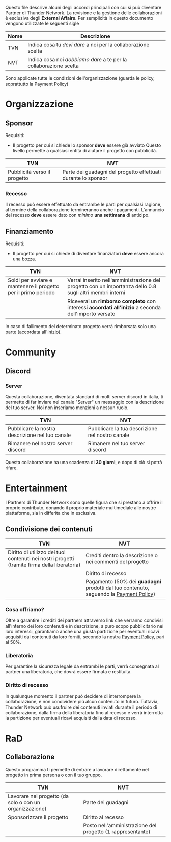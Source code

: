 Questo file descrive alcuni degli accordi principali con cui si può diventare Partner di Thunder Network. La revisione e la gestione delle collaborazioni è esclusiva degli **External Affairs**.
Per semplicità in questo documento vengono utilizzate le seguenti sigle

| Nome | Descrizione                                                       |
| ---- | ----------------------------------------------------------------- |
| TVN  | Indica cosa tu *devi dare* a noi per la collaborazione scelta     |
| NVT  | Indica cosa noi *dobbiamo dare* a te per la collaborazione scelta |
Sono applicate tutte le condizioni dell'organizzazione (guarda le policy, soprattutto la Payment Policy)
# Organizzazione
## Sponsor
Requisiti:
- Il progetto per cui si chiede lo sponsor **deve** essere già avviato
Questo livello permette a qualsiasi entità di aiutare il progetto con pubblicità.

| TVN                          | NVT                                                               |
| ---------------------------- | ----------------------------------------------------------------- |
| Pubblicità verso il progetto | Parte dei guadagni del progetto effettuati durante lo sponsor<br> |
### Recesso
Il recesso può essere effettuato da entrambe le parti per qualsiasi ragione, al termine della collaborazione termineranno anche i pagamenti.
L'annuncio del recesso **deve** essere dato con *minimo* **una settimana** di anticipo.
## Finanziamento
Requisiti:
- Il progetto per cui si chiede di diventare finanziatori **deve** essere ancora una bozza.

| TVN                                                            | NVT                                                                                                      |
| -------------------------------------------------------------- | -------------------------------------------------------------------------------------------------------- |
| Soldi per avviare e mantenere il progetto per il primo periodo | Verrai inserito nell'amministrazione del progetto con un importanza dello 0.8 sugli altri membri interni |
|                                                                | Riceverai un **rimborso completo** con interessi **accordati all'inizio** a seconda dell'importo versato |
In caso di fallimento del determinato progetto verrà rimborsata solo una parte (accordata all'inizio).
# Community
## Discord
### Server
Questa collaborazione, diventata standard di molti server discord in italia, ti permette di far inviare nel canale "Server" un messaggio con la descrizione del tuo server. Noi non inseriamo menzioni a nessun ruolo.

| TVN                                             | NVT                                             |
| ----------------------------------------------- | ----------------------------------------------- |
| Pubblicare la nostra descrizione nel tuo canale | Pubblicare la tua descrizione nel nostro canale |
| Rimanere nel nostro server discord              | Rimanere nel tuo server discord                 |
Questa collaborazione ha una scadenza di **30 giorni**, e dopo di ciò si potrà rifare.
# Entertainment
I Partners di Thunder Network sono quelle figura che si prestano a offrire il proprio contributo, donando il proprio materiale multimediale alle nostre piattaforme, sia in differita che in esclusiva.
## Condivisione dei contenuti

| TVN                                                                                          | NVT                                                                                                            |
| -------------------------------------------------------------------------------------------- | -------------------------------------------------------------------------------------------------------------- |
| Diritto di utilizzo dei tuoi contenuti nei nostri progetti (tramite firma della liberatoria) | Crediti dentro la descrizione o nei commenti del progetto                                                      |
|                                                                                              | Diritto di recesso                                                                                             |
|                                                                                              | Pagamento (50% dei **guadagni** prodotti dal tuo contenuto, seguendo la [Payment Policy](Payment%20Policy.md)) |

### Cosa offriamo?
Oltre a garantire i crediti dei partners attraverso link che verranno condivisi all'interno dei loro contenuti e in descrizione, a puro scopo pubblicitario nei loro interessi, garantiamo anche una giusta partizione per eventuali ricavi acquisiti dai contenuti da loro forniti, secondo la nostra [Payment Policy](Payment%20Policy.md), pari al 50%.
### Liberatoria
Per garantire la sicurezza legale da entrambi le parti, verrà consegnata al partner una liberatoria, che dovrà essere firmata e restituita.
### Diritto di recesso
In qualunque momento il partner può decidere di interrompere la collaborazione, e non condividere più alcun contenuto in futuro. Tuttavia, Thunder Network può usufruire dei contenuti inviati durante il periodo di collaborazione, dalla firma della liberatoria fino al recesso e verrà interrotta la partizione per eventuali ricavi acquisiti dalla data di recesso. 
# RaD
## Collaborazione
Questo programma ti permette di entrare a lavorare direttamente nel progetto in prima persona o con il tuo gruppo.

| TVN                                                     | NVT                                                        |
| ------------------------------------------------------- | ---------------------------------------------------------- |
| Lavorare nel progetto (da solo o con un organizzazione) | Parte dei guadagni                                         |
| Sponsorizzare il progetto                               | Diritto al recesso                                         |
|                                                         | Posto nell'amministrazione del progetto (1 rappresentante) |
